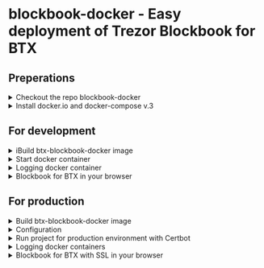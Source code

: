 # blockbook-docker - Easy deployment of Trezor Blockbook for BTX

## Preperations
<details>
<summary>Checkout the repo blockbook-docker</summary>
<br>
  
```sh
git clone https://github.com/dalijolijo/blockbook-docker.git
cd blockbook-docker
git checkout master
```
</details>

<details>
<summary>Install docker.io and docker-compose v.3</summary>
<br>
  
```sh
./install_docker.sh
```
</details>

## For development

<details>
<summary>iBuild btx-blockbook-docker image</summary>
<br>

Execute the deployment script:
```sh
./deploy_blockbook_btx.sh
```
</details>

<details>
<summary>Start docker container</summary>
<br>

```sh
docker run --rm --name btx-blockbook-docker -p 9154:9154 -d btx-blockbook-docker:latest
```
</details>

<details>
<summary>Logging docker container</summary>
<br>

Find running blockbook docker container:
```sh
docker ps
```
Check logging:
```sh
docker logs -f btx-blockbook-docker 
```
</details>

<details>
<summary>Blockbook for BTX in your browser</summary>
<br>

Type in: ``https://<SERVER IP>:9154`` 
</details>

## For production 

<details>
<summary>Build btx-blockbook-docker image</summary>
<br>
  
Execute the deployment script:
```sh
./deploy_blockbook_btx.sh
```
</details>

<details>
<summary>Configuration</summary>
<br>
  
Replace ***example.com*** domain names in *data/nginx/conf_ssl.d/nginx.conf* folder and in *init-letsencrypt.sh* script with your domain name(s).
</details>

<details>
<summary>Run project for production environment with Certbot</summary>
<br>

You can get your SSL certificates from Let's Encrypt by running *init-letsencrypt.sh* script. 
```sh
./init-letsencrypt.sh
```

This script will also start your containers. 

In case you down your containers, you can restart them by following command:

```sh
docker-compose up -d
```
</details>

<details>
<summary>Logging docker containers</summary>
<br>

Check logs of docker containers:
```sh
docker-compose logs -f
```
</details>

<details>
<summary>Blockbook for BTX with SSL in your browser</summary>
<br>

Type in: ``https://<YOUR_DOMAIN_NAME>``
